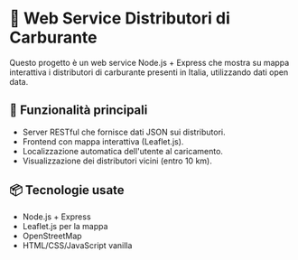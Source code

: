 # 🚗 Web Service Distributori di Carburante

Questo progetto è un web service Node.js + Express che mostra su mappa interattiva i distributori di carburante presenti in Italia, utilizzando dati open data.

## 🔧 Funzionalità principali

- Server RESTful che fornisce dati JSON sui distributori.
- Frontend con mappa interattiva (Leaflet.js).
- Localizzazione automatica dell'utente al caricamento.
- Visualizzazione dei distributori vicini (entro 10 km).

## 📦 Tecnologie usate

- Node.js + Express
- Leaflet.js per la mappa
- OpenStreetMap
- HTML/CSS/JavaScript vanilla
